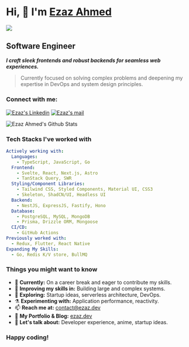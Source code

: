 # Hi, 👋 I'm [**Ezaz Ahmed**](https://ezaz.dev)

![](https://komarev.com/ghpvc/?username=ezaz-ahmed&color=blueviolet)

## Software Engineer

_**I craft sleek frontends and robust backends for seamless web experiences.**_

> Currently focused on solving complex problems and deepening my expertise in DevOps and system design principles.

<h3 align="left">Connect with me:</h3>
<p align="left">
<a href="https://www.linkedin.com/in/ezaz7/" target="blank"><img align="center" src="https://img.shields.io/badge/Linkedin-0077b5.svg?style=for-the-badge&logo=Linkedin&logoColor=white" alt="Ezaz's Linkedin" /></a>
<a href="mailto:contact@ezaz.dev" target="blank"><img align="center" src="https://img.shields.io/badge/MAIL-f2a60c.svg?style=for-the-badge&logo=gmail&logoColor=white" alt="Ezaz's mail" /></a>
<p>

<p align="left">
  <img src="https://github-readme-stats.vercel.app/api?username=ezaz-ahmed&&show_icons=true&theme=tokyonight&count_private=true" alt="Ezaz Ahmed's Github Stats" style="max-width: 400px;">
</p>

### Tech Stacks I've worked with

```yaml
Actively working with:
  Languages:
    - TypeScript, JavaScript, Go
  Frontend:
    - Svelte, React, Next.js, Astro
    - TanStack Query, SWR
  Styling/Component Libraries:
    - Tailwind CSS, Styled Components, Material UI, CSS3
    - Skeleton, ShadCN/UI, Headless UI
  Backend:
    - NestJS, ExpressJS, Fastify, Hono
  Database:
    - PostgreSQL, MySQL, MongoDB
    - Prisma, Drizzle ORM, Mongoose
  CI/CD:
    - GitHub Actions
Previously worked with:
  - Redux, Flutter, React Native
Expanding My Skills:
  - Go, Redis K/V store, BullMQ
```

### Things you might want to know

- 🔭 **Currently:** On a career break and eager to contribute my skills.
- 🌱 **Improving my skills in:** Building large and complex systems.
- 🤔 **Exploring:** Startup ideas, serverless architecture, DevOps.
- ⚗️ **Experimenting with:** Application performance, reactivity.
- 📫 **Reach me at:** [contact@ezaz.dev](mailto:contact@ezaz.dev)
- 📰 **My Portfolio & Blog:** [ezaz.dev](https://ezaz.dev)
- 💬 **Let's talk about:** Developer experience, anime, startup ideas.

### Happy coding!
